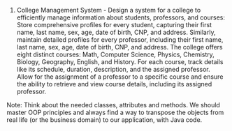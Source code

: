 1. College Management System -  Design a system for a college to efficiently manage information about students, professors, and courses: 
Store comprehensive profiles for every student, capturing their first name, last name, sex, age, date of birth, CNP, and address. 
Similarly, maintain detailed profiles for every professor, including their first name, last name, sex, age, date of birth, CNP, and address. 
The college offers eight distinct courses: Math, Computer Science, Physics, Chemistry, Biology, Geography, English, and History. For each course, track details like its schedule, duration, description, and the assigned professor. 
Allow for the assignment of a professor to a specific course and ensure the ability to retrieve and view course details, including its assigned professor.

Note: Think about the needed classes, attributes and methods. We should master OOP principles and always find a way to transpose the objects from real life (or the business domain) to our application, with Java code.
